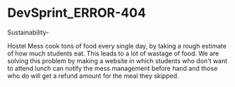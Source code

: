 # DevSprint_ERROR-404

Sustainability-

Hostel Mess cook tons of food every single day, by taking a rough estimate of how much students eat. This leads to a lot of wastage of food. We are solving this problem by making a website in which students who don't want to attend lunch can notify the mess management before hand and those who do will get a refund amount for the meal they skipped.
